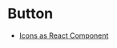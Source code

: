 # Button

* [Icons as React Component](https://medium.com/@david.gilbertson/icons-as-react-components-de3e33cb8792#.igj60grag)